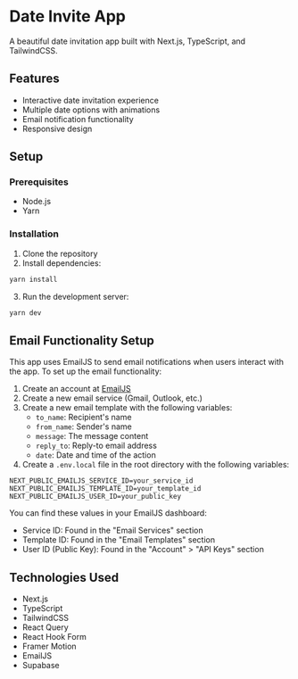 # Date Invite App

A beautiful date invitation app built with Next.js, TypeScript, and TailwindCSS.

## Features

- Interactive date invitation experience
- Multiple date options with animations
- Email notification functionality
- Responsive design

## Setup

### Prerequisites

- Node.js
- Yarn

### Installation

1. Clone the repository
2. Install dependencies:

```bash
yarn install
```

3. Run the development server:

```bash
yarn dev
```

## Email Functionality Setup

This app uses EmailJS to send email notifications when users interact with the app. To set up the email functionality:

1. Create an account at [EmailJS](https://www.emailjs.com/)
2. Create a new email service (Gmail, Outlook, etc.)
3. Create a new email template with the following variables:
   - `to_name`: Recipient's name
   - `from_name`: Sender's name
   - `message`: The message content
   - `reply_to`: Reply-to email address
   - `date`: Date and time of the action
4. Create a `.env.local` file in the root directory with the following variables:

```
NEXT_PUBLIC_EMAILJS_SERVICE_ID=your_service_id
NEXT_PUBLIC_EMAILJS_TEMPLATE_ID=your_template_id
NEXT_PUBLIC_EMAILJS_USER_ID=your_public_key
```

You can find these values in your EmailJS dashboard:
- Service ID: Found in the "Email Services" section
- Template ID: Found in the "Email Templates" section
- User ID (Public Key): Found in the "Account" > "API Keys" section

## Technologies Used

- Next.js
- TypeScript
- TailwindCSS
- React Query
- React Hook Form
- Framer Motion
- EmailJS
- Supabase
